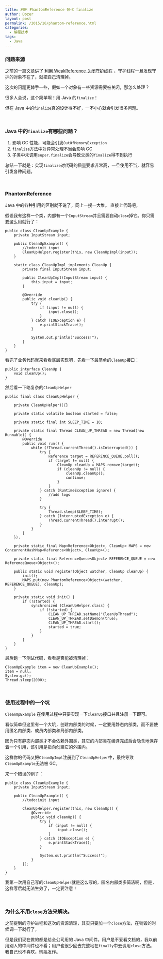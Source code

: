 ```yaml
---
title: 利用 PhantomReference 替代 finalize
author: Dozer
layout: post
permalink: /2015/10/phantom-reference.html
categories:
  - 编程技术
tags:
  - Java
---
```


### 问题来源

之前的一篇文章讲了 [利用 WeakReference 关闭守护线程](/2014/10/weakreference-exit-in-java.html) ，守护线程一旦发现守护的对象不在了，就把自己清理掉。

这次的问题更棘手一些，假如一个对象有一些资源需要被关闭，那怎么处理？

很多人会说，这个简单啊！用 Java 的`finalize`！

但在 Java 中的`finalize`真的设计得不好，一不小心就会引发很多问题。

<!--more-->

&nbsp;

### Java 中的`finalize`有哪些问题？

1. 影响 GC 性能，可能会引发`OutOfMemoryException`
2. `finalize`方法中对异常处理不当会影响 GC
3. 子类中未调用`super.finalize`会导致父类的`finalize`得不到执行

总结一下就是：实现`finalize`对代码的质量要求非常高，一旦使用不当，就容易引发各种问题。

&nbsp;

### PhantomReference

Java 中的各种引用的区别就不说了，网上一搜一大堆。
直接上代码吧。

假设我有这样一个类，内部有一个`InputStream`并且需要自动`close`掉它。你只需要这么用就行了：

	public class CleanUpExample {
	    private InputStream input;
	
	    public CleanUpExample() {
	        //todo:init input
	        CleanUpHelper.register(this, new CleanUpImpl(input));
	    }
	
	    static class CleanUpImpl implements CleanUp {
	        private final InputStream input;
	
	        public CleanUpImpl(InputStream input) {
	            this.input = input;
	        }
	
	        @Override
	        public void cleanUp() {
	            try {
	                if (input != null) {
	                    input.close();
	                }
	            } catch (IOException e) {
	                e.printStackTrace();
	            }
	
	            System.out.println("Success!");
	        }
	    }
	}

看完了业务代码就来看看底层实现吧，先看一下最简单的`CleanUp`接口：

	public interface CleanUp {
	    void cleanUp();
	}

然后看一下略复杂的`CleanUpHelper`

	public final class CleanUpHelper {
	
	    private CleanUpHelper(){}
	
	    private static volatile boolean started = false;
	
	    private static final int SLEEP_TIME = 10;
	
	    private static final Thread CLEAN_UP_THREAD = new Thread(new Runnable() {
	        @Override
	        public void run() {
	            while (!Thread.currentThread().isInterrupted()) {
	                try {
	                    Reference target = REFERENCE_QUEUE.poll();
	                    if (target != null) {
	                        CleanUp cleanUp = MAPS.remove(target);
	                        if (cleanUp != null) {
	                            cleanUp.cleanUp();
	                            continue;
	                        }
	                    }
	                } catch (RuntimeException ignore) {
	                    //add logs
	                }
	
	                try {
	                    Thread.sleep(SLEEP_TIME);
	                } catch (InterruptedException e) {
	                    Thread.currentThread().interrupt();
	                }
	            }
	        }
	    });
	
	    private static final Map<Reference<Object>, CleanUp> MAPS = new ConcurrentHashMap<Reference<Object>, CleanUp>();
	
	    private static final ReferenceQueue<Object> REFERENCE_QUEUE = new ReferenceQueue<Object>();
	
	    public static void register(Object watcher, CleanUp cleanUp) {
	        init();
	        MAPS.put(new PhantomReference<Object>(watcher, REFERENCE_QUEUE), cleanUp);
	    }
	
	    private static void init() {
	        if (!started) {
	            synchronized (CleanUpHelper.class) {
	                if (!started) {
	                    CLEAN_UP_THREAD.setName("CleanUpThread");
	                    CLEAN_UP_THREAD.setDaemon(true);
	                    CLEAN_UP_THREAD.start();
	                    started = true;
	                }
	            }
	        }
	    }
	}

最后跑一下测试代码，看看是否能被清理掉：

	CleanUpExample item = new CleanUpExample();
	item = null;
	System.gc();
	Thread.sleep(2000);

&nbsp;

### 使用过程中的一个坑
`CleanUpExample` 在使用过程中只要实现一下`CleanUp`接口并且注册一下即可。

看似简单但这里有一个大坑，创建内部类的时候，一定要用静态内部类，而不要使用匿名内部类、成员内部类和局部内部类。

因为只有静态内部类才不会依赖外围类，其它的内部类在编译完成后会隐含地保存着一个引用，该引用是指向创建它的外围内。

这样你的代码又把`CleanUpImpl`注册到了`CleanUpHelper`中，最终导致`CleanUpExample`无法被 GC。

来一个错误的例子：

	public class CleanUpExample {
	    private InputStream input;
	
	    public CleanUpExample() {
	        //todo:init input
	        
	        CleanUpHelper.register(this, new CleanUp() {
	            @Override
	            public void cleanUp() {
	                try {
	                    if (input != null) {
	                        input.close();
	                    }
	                } catch (IOException e) {
	                    e.printStackTrace();
	                }
	
	                System.out.println("Success!");
	            }
	        });
	    }
	}

我第一次用自己写的`CleanUpHelper`就是这么写的，匿名内部类多简洁啊，但是，这样写后就无法生效了，一定要注意！

&nbsp;

### 为什么不用`close`方法来解决。

之前提到的守护进程和这次的资源清理，其实只要加一个`close`方法，在销毁的时候调一下就行了。

但是我们现在做的都是给全公司用的 Java 中间件。用户是不爱看文档的，我以前用别人的中间件也不看；用户也很少回去完整地在`finally`中去调用`close`方法。我自己也不喜欢，懒癌发作。